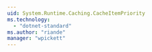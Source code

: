 ```yaml
---
uid: System.Runtime.Caching.CacheItemPriority
ms.technology: 
  - "dotnet-standard"
ms.author: "riande"
manager: "wpickett"
---
```

